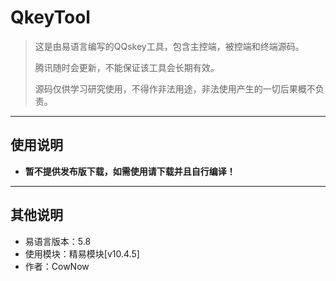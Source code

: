 # QkeyTool


> 这是由易语言编写的QQskey工具，包含主控端，被控端和终端源码。
> 
> 腾讯随时会更新，不能保证该工具会长期有效。
> 
> 源码仅供学习研究使用，不得作非法用途，非法使用产生的一切后果概不负责。

------------


## 使用说明
- **暂不提供发布版下载，如需使用请下载并且自行编译！**

------------


## 其他说明
- 易语言版本：5.8
- 使用模块：精易模块[v10.4.5]
- 作者：CowNow
